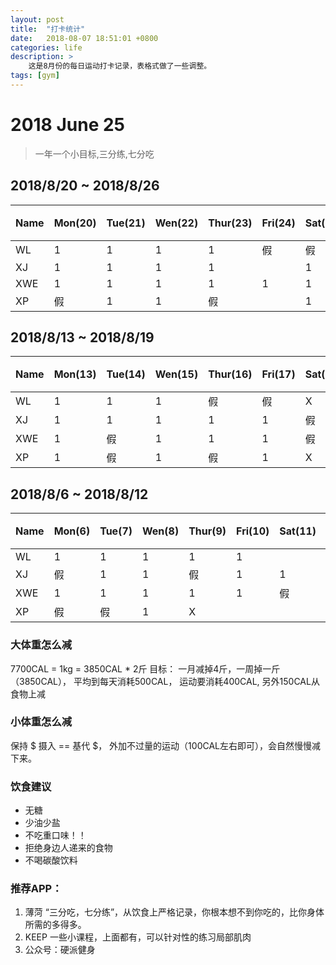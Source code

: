 ```yaml
---
layout: post
title:  "打卡统计"
date:   2018-08-07 18:51:01 +0800
categories: life
description: >
    这是8月份的每日运动打卡记录，表格式做了一些调整。 
tags: [gym] 
---
```


# 2018 June 25
> 一年一个小目标,三分练,七分吃
## 2018/8/20  ~  2018/8/26

| Name | Mon(20) | Tue(21)  | Wen(22) | Thur(23)| Fri(24) | Sat(25) | Sun(26) | 红包|
|:----|:----|:----|:----|:----|:-----| ----|:-----|:--- |
| WL  |1|1|1|1|假|假|假|1|
| XJ  |1|1|1|1||1|1||
| XWE |1|1|1|1|1|1|||
| XP  |假|1|1|假||1|1||

## 2018/8/13  ~  2018/8/19

| Name | Mon(13) | Tue(14)  | Wen(15) | Thur(16)| Fri(17) | Sat(18) | Sun(19) | 红包|
|:----|:----|:----|:----|:----|:-----| ----|:-----|:--- |
| WL  |1|1|1|假|假|X|X|2|
| XJ  |1|1|1|1|1|假|1||
| XWE |1|假|1|1|1|假|1||
| XP  |1|假|1|假|1|X|X|2|

## 2018/8/6  ~  2018/8/12

| Name | Mon(6) | Tue(7)  | Wen(8) | Thur(9)| Fri(10) | Sat(11) | Sun(12) | 红包|
|:----|:----|:----|:----|:----|:-----| ----|:-----|:--- |
| WL  |1|1|1|1|1||1||
| XJ  |假|1|1|假|1|1|1||
| XWE |1|1|1|1|1|假|1||
| XP  |假|假|1|X|||1||


### 大体重怎么减
7700CAL = 1kg = 3850CAL * 2斤
目标： 一月减掉4斤，一周掉一斤（3850CAL），
平均到每天消耗500CAL， 运动要消耗400CAL,  另外150CAL从食物上减

### 小体重怎么减
保持  $ 摄入 ==  基代 $， 外加不过量的运动（100CAL左右即可），会自然慢慢减下来。

### 饮食建议
 - 无糖
 - 少油少盐
 - 不吃重口味！！
 - 拒绝身边人递来的食物
 - 不喝碳酸饮料

### 推荐APP：
1. 薄菏
   “三分吃，七分练”，从饮食上严格记录，你根本想不到你吃的，比你身体所需的多得多。
2. KEEP
   一些小课程，上面都有，可以针对性的练习局部肌肉
3. 公众号：硬派健身
